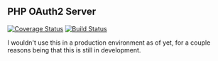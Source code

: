 ## PHP OAuth2 Server
[![Coverage Status](https://coveralls.io/repos/Lavoaster/Laravel-4-OAuth2Server/badge.png?branch=release%2Frewrite)](https://coveralls.io/r/Lavoaster/Laravel-4-OAuth2Server?branch=release%2Frewrite) [![Build Status](https://travis-ci.org/Lavoaster/Laravel-4-OAuth2Server.png?branch=release/rewrite)](https://travis-ci.org/Lavoaster/Laravel-4-OAuth2Server)

I wouldn't use this in a production environment as of yet, for a couple reasons being that this is still in development.
